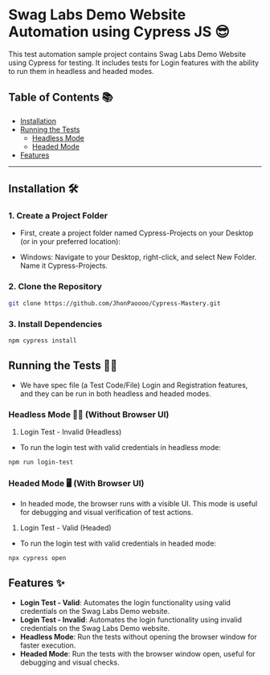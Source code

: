 # Swag Labs Demo Website Automation using Cypress JS 😎
  This test automation sample project contains Swag Labs Demo Website using Cypress for testing. It includes tests for Login features with the ability to run them in headless and headed modes. 

  ## Table of Contents 📚

- [Installation](#installation)
- [Running the Tests](#running-the-tests)
  - [Headless Mode](#headless-mode)
  - [Headed Mode](#headed-mode)
- [Features](#features)

---

## Installation 🛠️

### 1. Create a Project Folder
- First, create a project folder named Cypress-Projects on your Desktop (or in your preferred location):

- Windows: Navigate to your Desktop, right-click, and select New Folder. Name it Cypress-Projects.

### 2. Clone the Repository

```bash
git clone https://github.com/JhonPaoooo/Cypress-Mastery.git
```
### 3. Install Dependencies

```bash
npm cypress install
```

## Running the Tests 🏃‍♂️
- We have spec file (a Test Code/File) Login and Registration features, and they can be run in both headless and headed modes.

### Headless Mode 🧑‍💻 (Without Browser UI)

1. Login Test - Invalid (Headless)
- To run the login test with valid credentials in headless mode:

```bash
npm run login-test
```
### Headed Mode 🖥️ (With Browser UI)
- In headed mode, the browser runs with a visible UI. This mode is useful for debugging and visual verification of test actions.

1. Login Test - Valid (Headed)
- To run the login test with valid credentials in headed mode:

```bash
npx cypress open
```


## Features ✨

- **Login Test - Valid**: Automates the login functionality using valid credentials on the Swag Labs Demo website.
- **Login Test - Invalid**: Automates the login functionality using invalid credentials on the Swag Labs Demo website.
- **Headless Mode**: Run the tests without opening the browser window for faster execution.
- **Headed Mode**: Run the tests with the browser window open, useful for debugging and visual checks.
